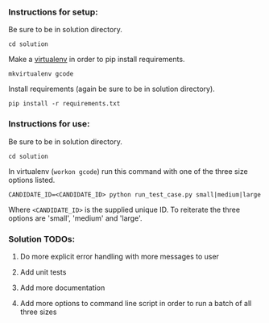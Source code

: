 ### Instructions for setup:

Be sure to be in solution directory.

`cd solution`

Make a [virtualenv](https://pypi.org/project/virtualenv/) in order to pip install requirements.

`mkvirtualenv gcode`

Install requirements (again be sure to be in solution directory).

`pip install -r requirements.txt`

### Instructions for use:

Be sure to be in solution directory.

`cd solution`

In virtualenv (`workon gcode`) run this command with one of the three size options listed.

`CANDIDATE_ID=<CANDIDATE_ID> python run_test_case.py small|medium|large`

Where `<CANDIDATE_ID>` is the supplied unique ID.  To reiterate the three options are 'small', 'medium' and 'large'.

### Solution TODOs:

1. Do more explicit error handling with more messages to user

1. Add unit tests

1. Add more documentation

1. Add more options to command line script in order to run a batch of all three sizes
